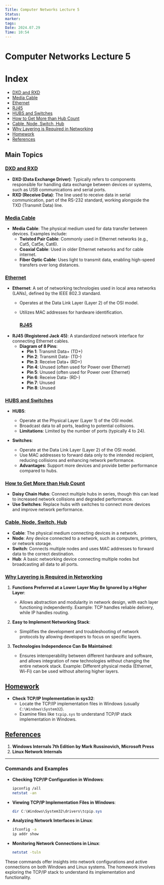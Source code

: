 ```yaml
---
Title: Computer Networks Lecture 5
Status: 
marker: 
tags: 
Date: 2024.07.29
Time: 10:54
---
```

# Computer Networks Lecture 5

# Index

- [DXD and RXD](#dxd-and-rxd)
- [Media Cable](#media-cable)
- [Ethernet](#ethernet)
- [RJ45](#rj45)
- [HUBS and Switches](#hubs-and-switches)
- [How to Get More than Hub Count](#how-to-get-more-than-hub-count)
- [Cable, Node, Switch, Hub](#cable-node-switch-hub)
- [Why Layering is Required in Networking](#why-layering-is-required-in-networking)
- [Homework](#homework)
- [References](#references)

## Main Topics

### [DXD and RXD](#dxd-and-rxd)
- **DXD (Data Exchange Driver)**: Typically refers to components responsible for handling data exchange between devices or systems, such as USB communications and serial ports.
- **RXD (Receive Data)**: The line used to receive data in serial communication, part of the RS-232 standard, working alongside the TXD (Transmit Data) line.

### [Media Cable](#media-cable)
- **Media Cable**: The physical medium used for data transfer between devices. Examples include:
  - **Twisted Pair Cable**: Commonly used in Ethernet networks (e.g., Cat5, Cat5e, Cat6).
  - **Coaxial Cable**: Used in older Ethernet networks and for cable internet.
  - **Fiber Optic Cable**: Uses light to transmit data, enabling high-speed transfers over long distances.

### [Ethernet](#ethernet)
- **Ethernet**: A set of networking technologies used in local area networks (LANs), defined by the IEEE 802.3 standard.
  - Operates at the Data Link Layer (Layer 2) of the OSI model.
  - Utilizes MAC addresses for hardware identification.

	### [RJ45](#rj45)
- **RJ45 (Registered Jack 45)**: A standardized network interface for connecting Ethernet cables.
  - **Diagram of 8 Pins**:
    - **Pin 1**: Transmit Data+ (TD+)
    - **Pin 2**: Transmit Data- (TD-)
    - **Pin 3**: Receive Data+ (RD+)
    - **Pin 4**: Unused (often used for Power over Ethernet)
    - **Pin 5**: Unused (often used for Power over Ethernet)
    - **Pin 6**: Receive Data- (RD-)
    - **Pin 7**: Unused
    - **Pin 8**: Unused

### [HUBS and Switches](#hubs-and-switches)
- **HUBS**:
  - Operate at the Physical Layer (Layer 1) of the OSI model.
  - Broadcast data to all ports, leading to potential collisions.
  - **Limitations**: Limited by the number of ports (typically 4 to 24).

- **Switches**:
  - Operate at the Data Link Layer (Layer 2) of the OSI model.
  - Use MAC addresses to forward data only to the intended recipient, reducing collisions and enhancing network performance.
  - **Advantages**: Support more devices and provide better performance compared to hubs.

### [How to Get More than Hub Count](#how-to-get-more-than-hub-count)
- **Daisy Chain Hubs**: Connect multiple hubs in series, though this can lead to increased network collisions and degraded performance.
- **Use Switches**: Replace hubs with switches to connect more devices and improve network performance.

### [Cable, Node, Switch, Hub](#cable-node-switch-hub)
- **Cable**: The physical medium connecting devices in a network.
- **Node**: Any device connected to a network, such as computers, printers, or network storage.
- **Switch**: Connects multiple nodes and uses MAC addresses to forward data to the correct destination.
- **Hub**: A basic networking device connecting multiple nodes but broadcasting all data to all ports.

### [Why Layering is Required in Networking](#why-layering-is-required-in-networking)
1. **Functions Preferred at a Lower Layer May Be Ignored by a Higher Layer**:
   - Allows abstraction and modularity in network design, with each layer functioning independently. Example: TCP handles reliable delivery, while IP handles routing.

2. **Easy to Implement Networking Stack**:
   - Simplifies the development and troubleshooting of network protocols by allowing developers to focus on specific layers.

3. **Technologies Independence Can Be Maintained**:
   - Ensures interoperability between different hardware and software, and allows integration of new technologies without changing the entire network stack. Example: Different physical media (Ethernet, Wi-Fi) can be used without altering higher layers.

## [Homework](#homework)
- **Check TCP/IP Implementation in sys32**:
  - Locate the TCP/IP implementation files in Windows (usually `C:\Windows\System32`).
  - Examine files like `tcpip.sys` to understand TCP/IP stack implementation in Windows.

## [References](#references)
1. **Windows Internals 7th Edition by Mark Russinovich, Microsoft Press**
2. **Linux Network Internals**

---

### Commands and Examples

- **Checking TCP/IP Configuration in Windows**:
  ```bash
  ipconfig /all
  netstat -an
  ```

- **Viewing TCP/IP Implementation Files in Windows**:
  ```powershell
  dir C:\Windows\System32\drivers\tcpip.sys
  ```

- **Analyzing Network Interfaces in Linux**:
  ```bash
  ifconfig -a
  ip addr show
  ```

- **Monitoring Network Connections in Linux**:
  ```bash
  netstat -tuln
  ```

These commands offer insights into network configurations and active connections on both Windows and Linux systems. The homework involves exploring the TCP/IP stack to understand its implementation and functionality.